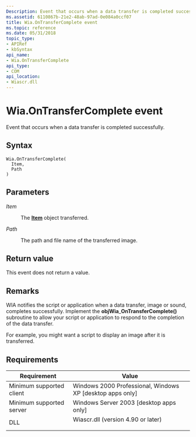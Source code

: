 ```yaml
---
Description: Event that occurs when a data transfer is completed successfully.
ms.assetid: 6110867b-21e2-48ab-97ad-0e084a0ccf07
title: Wia.OnTransferComplete event
ms.topic: reference
ms.date: 05/31/2018
topic_type: 
- APIRef
- kbSyntax
api_name: 
- Wia.OnTransferComplete
api_type: 
- COM
api_location: 
- Wiascr.dll
---
```


# Wia.OnTransferComplete event

Event that occurs when a data transfer is completed successfully.

## Syntax


```JScript
Wia.OnTransferComplete(
  Item,
  Path
)
```



## Parameters

<dl> <dt>

*Item* 
</dt> <dd>

The [**Item**](-wia-item.md) object transferred.

</dd> <dt>

*Path* 
</dt> <dd>

The path and file name of the transferred image.

</dd> </dl>

## Return value

This event does not return a value.

## Remarks

WIA notifies the script or application when a data transfer, image or sound, completes successfully. Implement the **objWia**\_**OnTransferComplete()** subroutine to allow your script or application to respond to the completion of the data transfer.

For example, you might want a script to display an image after it is transferred.

## Requirements



| Requirement | Value |
|-------------------------------------|---------------------------------------------------------------------------------------------------------------|
| Minimum supported client<br/> | Windows 2000 Professional, Windows XP \[desktop apps only\]<br/>                                        |
| Minimum supported server<br/> | Windows Server 2003 \[desktop apps only\]<br/>                                                          |
| DLL<br/>                      | <dl> <dt>Wiascr.dll (version 4.90 or later)</dt> </dl> |



 

 




